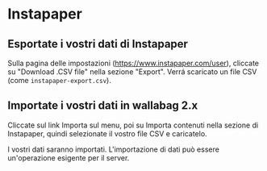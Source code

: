 # Instapaper

## Esportate i vostri dati di Instapaper

Sulla pagina delle impostazioni
([<https://www.instapaper.com/user>](https://www.instapaper.com/user)),
cliccate su "Download .CSV file" nella sezione "Export". Verrá scaricato
un file CSV (come `instapaper-export.csv`).

## Importate i vostri dati in wallabag 2.x

Cliccate sul link Importa sul menu, poi su Importa contenuti nella
sezione di Instapaper, quindi selezionate il vostro file CSV e
caricatelo.

I vostri dati saranno importati. L'importazione di dati può essere
un'operazione esigente per il server.
